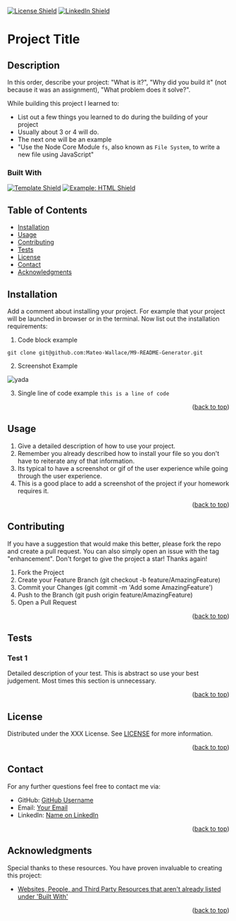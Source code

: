 <p id="readme-top"></p>

<!-- Dont forget to add the license you used and link your linkedin -->
[![License Shield](https://img.shields.io/badge/License-XXX-success?style=for-the-badge)](./LICENSE) [![LinkedIn Shield](https://img.shields.io/badge/LinkedIn-555555?style=for-the-badge&logo=linkedin)](#)

# Project Title

## Description

In this order, describe your project: "What is it?", "Why did you build it" (not because it was an assignment), "What problem does it solve?".

While building this project I learned to:

- List out a few things you learned to do during the building of your project
- Usually about 3 or 4 will do. 
- The next one will be an example
- "Use the Node Core Module `fs`, also known as `File System`, to write a new file using JavaScript"

<!-- This section is optional, checkout out Shields_Library.md for pregenerated shields -->
### Built With

[![Template Shield](https://img.shields.io/badge/Template-000000?&style=for-the-badge)](#) [![Example: HTML Shield](https://img.shields.io/badge/HTML5-E34F26?&style=for-the-badge&logo=html5&logoColor=white)](https://developer.mozilla.org/en-US/docs/Glossary/HTML5)

## Table of Contents
- [Installation](#installation)
- [Usage](#usage)
- [Contributing](#contributing)
- [Tests](#tests)
- [License](#license)
- [Contact](#contact)
- [Acknowledgments](#acknowledgments)

## Installation
Add a comment about installing your project. For example that your project will be launched in browser or in the terminal. Now list out the installation requirements: 

1. Code block example
```
git clone git@github.com:Mateo-Wallace/M9-README-Generator.git
```
2. Screenshot Example

![yada](https://via.placeholder.com/400x100.png)

3. Single line of code example `this is a line of code`
<p align="right">(<a href="#readme-top">back to top</a>)</p>

## Usage
1. Give a detailed description of how to use your project.
2. Remember you already described how to install your file so you don't have to reiterate any of that information.
3. Its typical to have a screenshot or gif of the user experience while going through the user experience.
4. This is a good place to add a screenshot of the project if your homework requires it.
<p align="right">(<a href="#readme-top">back to top</a>)</p>

## Contributing
If you have a suggestion that would make this better, please fork the repo and create a pull request. You can also simply open an issue with the tag "enhancement". Don't forget to give the project a star! Thanks again!

1. Fork the Project
2. Create your Feature Branch (git checkout -b feature/AmazingFeature)
3. Commit your Changes (git commit -m 'Add some AmazingFeature')
4. Push to the Branch (git push origin feature/AmazingFeature)
5. Open a Pull Request
<p align="right">(<a href="#readme-top">back to top</a>)</p>

## Tests

### Test 1
Detailed description of your test. This is abstract so use your best judgement. Most times this section is unnecessary.
<p align="right">(<a href="#readme-top">back to top</a>)</p>

## License

Distributed under the XXX License. See [LICENSE](./LICENSE) for more information.
<p align="right">(<a href="#readme-top">back to top</a>)</p>

## Contact

For any further questions feel free to contact me via:
- GitHub: [GitHub Username](#)
- Email: [Your Email](mailto:#)
- LinkedIn: [Name on LinkedIn](#)
<p align="right">(<a href="#readme-top">back to top</a>)</p>

## Acknowledgments

Special thanks to these resources. You have proven invaluable to creating this project:
- [Websites, People, and Third Party Resources that aren't already listed under 'Built With'](#)
<p align="right">(<a href="#readme-top">back to top</a>)</p>